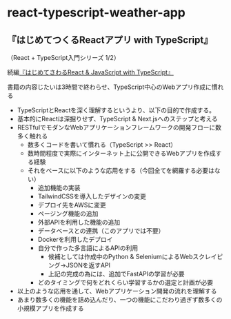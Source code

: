 # react-typescript-weather-app

## 『はじめてつくるReactアプリ with TypeScript』
 
 （React + TypeScript入門シリーズ 1/2）

続編[『はじめてさわるReact & JavaScript with TypeScript』](https://www.amazon.co.jp/dp/B09Q57Q9T1)

書籍の内容じたいは3時間で終わらせ、TypeScript中心のWebアプリ作成に慣れる

- TypeScriptとReactを深く理解するというより、以下の目的で作成する。
- 基本的にReactは深掘りせず、TypeScript & Next.jsへのステップと考える
- RESTfulでモダンなWebアプリケーションフレームワークの開発フローに数多く触れる
  - 数多くコードを書いて慣れる（TypeScript >> React）
  - 数時間程度で実際にインターネット上に公開できるWebアプリを作成する経験
  - それをベースに以下のような応用をする（今回全てを網羅する必要はない）
    - 追加機能の実装
    - TailwindCSSを導入したデザインの変更
    - デプロイ先をAWSに変更
    - ページング機能の追加
    - 外部APIを利用した機能の追加
    - データベースとの連携（このアプリでは不要）
    - Dockerを利用したデプロイ
    - 自分で作った多言語によるAPIの利用
      - 候補としては作成中のPython & SeleniumによるWebスクレイピング→JSONを返すAPI
      - 上記の完成の為には、追加でFastAPIの学習が必要
    - どのタイミングで何をどれくらい学習するかの選定と計画が必要
- 以上のような応用を通して、Webアプリケーション開発の流れを理解する
- あまり数多くの機能を詰め込んだり、一つの機能にこだわり過ぎず数多くの小規模アプリを作成する
